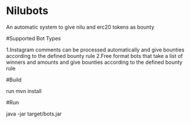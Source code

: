 # Nilubots
An automatic system to give nilu and erc20 tokens as bounty

#Supported Bot Types

1.Instagram comments can be processed automatically and give bounties according to the defined bounty rule
2.Free format bots that take a list of winners and amounts and give bounties according to the defined bounty rule

#Build

run mvn install

#Run

java -jar target/bots.jar
